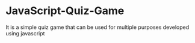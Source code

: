 # JavaScript-Quiz-Game
It is a simple quiz game that can be used for multiple purposes developed using javascript
